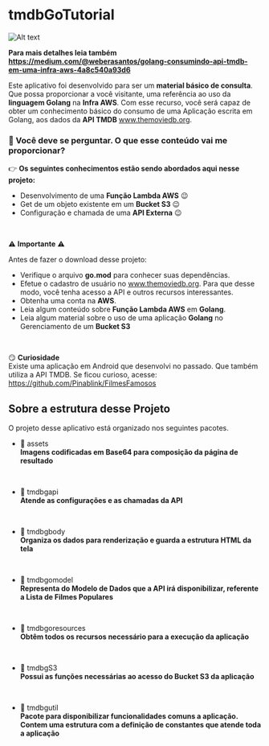 # tmdbGoTutorial

![Alt text](img/tmdbGoTutorialResult.gif)

**Para mais detalhes leia também https://medium.com/@weberasantos/golang-consumindo-api-tmdb-em-uma-infra-aws-4a8c540a93d6**

Este aplicativo foi desenvolvido para ser um **material básico de consulta**. Que possa proporcionar a você visitante, uma referência ao uso da **linguagem Golang** na **Infra AWS**. Com esse recurso, você será capaz de obter um conhecimento básico do consumo de uma Aplicação escrita em Golang, aos dados da **API TMDB** www.themoviedb.org.
</br>

### 👀 Você deve se perguntar. O que esse conteúdo vai me proporcionar?

👉 **Os seguintes conhecimentos estão sendo abordados aqui nesse projeto:** 

* Desenvolvimento de uma **Função Lambda AWS** 😉
* Get de um objeto existente em um **Bucket S3** 😉
* Configuração e chamada de uma **API Externa** 😉

</br>

⚠ **Importante** ⚠

Antes de fazer o download desse projeto: 

* Verifique o arquivo **go.mod** para conhecer suas dependências. 
* Efetue o cadastro de usuário no www.themoviedb.org. Para que desse modo, você tenha acesso a API e outros recursos interessantes. 
* Obtenha uma conta na **AWS**. 
* Leia algum conteúdo sobre **Função Lambda AWS** em **Golang**. 
* Leia algum material sobre o uso de uma aplicação **Golang** no Gerenciamento de um **Bucket S3**
</br>

😏 **Curiosidade**
</br>
Existe uma aplicação em Android que desenvolvi no passado. Que também utiliza a API TMDB. Se ficou curioso, acesse:
https://github.com/Pinablink/FilmesFamosos

## Sobre a estrutura desse Projeto

O projeto desse aplicativo está organizado nos seguintes pacotes. 

* 📁 assets
</br> **Imagens codificadas em Base64 para composição da página de resultado** 
</br>

* 📁 tmdbgapi
</br> **Atende as configurações e as chamadas da API**
</br>

* 📁 tmdbgbody
</br> **Organiza os dados para renderização e guarda a estrutura HTML da tela**
</br>

* 📁 tmdbgomodel
</br> **Representa do Modelo de Dados que a API irá disponibilizar, referente a Lista de Filmes Populares**
</br>

* 📁 tmdbgoresources
</br> **Obtêm todos os recursos necessário para a execução da aplicação**
</br>

* 📁 tmdbgS3
</br> **Possui as funções necessárias ao acesso do Bucket S3 da aplicação**
</br>

* 📁 tmdbgutil
</br> **Pacote para disponibilizar funcionalidades comuns a aplicação. Contem uma estrutura com a definição de constantes que atende toda a aplicação**